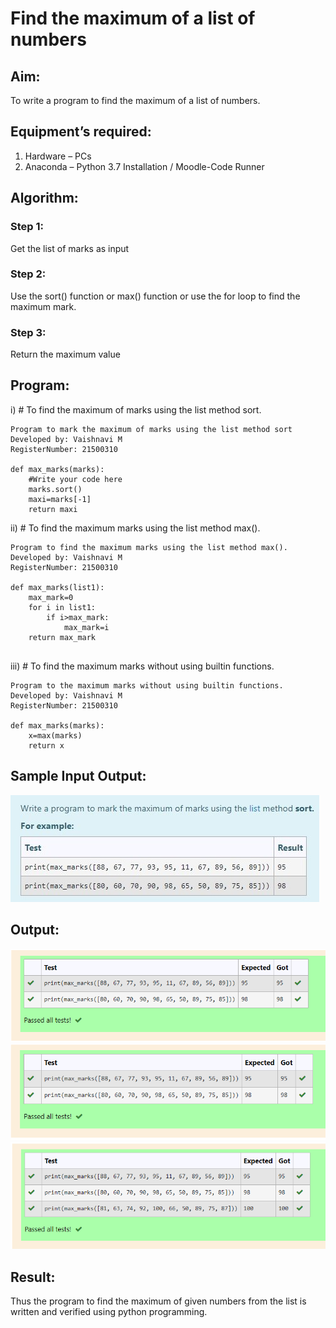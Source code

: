 # Find the maximum of a list of numbers
## Aim:
To write a program to find the maximum of a list of numbers.
## Equipment’s required:
1.	Hardware – PCs
2.	Anaconda – Python 3.7 Installation / Moodle-Code Runner
## Algorithm:

### Step 1:
 Get the list of marks as input
### Step 2:	
 Use the sort() function or max() function or use the for loop to find the maximum mark.
### Step 3:
 Return the maximum value
## Program:

i)	# To find the maximum of marks using the list method sort.
```
Program to mark the maximum of marks using the list method sort
Developed by: Vaishnavi M
RegisterNumber: 21500310

def max_marks(marks):
    #Write your code here
    marks.sort()
    maxi=marks[-1]
    return maxi

```

ii)	# To find the maximum marks using the list method max().
```
Program to find the maximum marks using the list method max().
Developed by: Vaishnavi M
RegisterNumber: 21500310

def max_marks(list1):
    max_mark=0
    for i in list1:
        if i>max_mark:
            max_mark=i
    return max_mark
    
```

iii) # To find the maximum marks without using builtin functions.
```
Program to the maximum marks without using builtin functions.
Developed by: Vaishnavi M
RegisterNumber: 21500310

def max_marks(marks):
    x=max(marks)
    return x

```
## Sample Input Output:

![input](./max_marks1.jpg)
## Output:

![output](./output1.png) 
![output](./output2.png)
![output](./output3.png)

## Result:
Thus the program to find the maximum of given numbers from the list is written and verified using python programming.